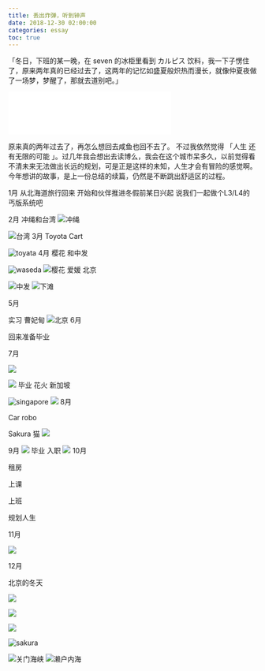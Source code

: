 ```yaml
---
title: 丢出炸弹，听到钟声
date: 2018-12-30 02:00:00
categories: essay
toc: true
---
```

「冬日，下班的某一晚，在 seven 的冰柜里看到 カルピス 饮料，我一下子愣住了，原来两年真的已经过去了，这两年的记忆如盛夏般炽热而漫长，就像仲夏夜做了一场梦，梦醒了，那就去道别吧。」

<iframe frameborder="no" border="0" marginwidth="0" marginheight="0" width=330 height=86 src="//music.163.com/outchain/player?type=2&id=1317145638&auto=1&height=66"></iframe>


<!-- more -->


原来真的两年过去了，再怎么想回去咸鱼也回不去了。
不过我依然觉得 「人生 还有无限的可能 」。过几年我会想出去读博么，我会在这个城市呆多久，以前觉得看不清未来无法做出长远的规划，可是正是这样的未知，人生才会有冒险的感觉啊。今年想讲的故事，是上一份总结的续篇，仍然是不断跳出舒适区的过程。


1月
从北海道旅行回来 开始和伙伴推进冬假前某日兴起 说我们一起做个L3/L4的丐版系统吧 

2月
冲绳和台湾
![冲绳]( http://ww1.sinaimg.cn/large/6b2f6355ly1fyo7r7xovrj21120kudkr.jpg   )


![台湾](  http://ww1.sinaimg.cn/large/6b2f6355ly1fyo7r97rbcj22tq2487wh.jpg  )
3月
Toyota Cart

![toyata]( http://ww1.sinaimg.cn/large/6b2f6355ly1fyo7r8prk7j21v61v6e78.jpg   )
4月
樱花 和中发

![waseda]( http://ww1.sinaimg.cn/large/6b2f6355ly1fyo7rjl11dj22c02wyx6s.jpg   )
![樱花]( http://ww1.sinaimg.cn/large/6b2f6355ly1fyo7rrnrhrj23vc2kwe8a.jpg   )
爱媛 北京


![中发](  http://ww1.sinaimg.cn/large/6b2f6355ly1fyo7r9w7hhj22bc1g2tx2.jpg  )
![下滩](  http://ww1.sinaimg.cn/large/6b2f6355ly1fyo7rqa0kzj22ir3ymqv7.jpg  )



5月

实习 曹妃甸
![北京](  http://ww1.sinaimg.cn/large/6b2f6355ly1fyo7rnpthgj23402c0npg.jpg  )
6月

回来准备毕业

7月

![](  http://ww1.sinaimg.cn/large/6b2f6355ly1fyo7r7wtntj21400u0dj4.jpg  )



![]( http://ww1.sinaimg.cn/large/6b2f6355ly1fyo7r9lg8cj21zk1hoe81.jpg   )
毕业 花火 新加坡

![singapore](  http://ww1.sinaimg.cn/large/6b2f6355ly1fyo7r9vbitj218w0u0nbh.jpg  )
![](   http://ww1.sinaimg.cn/large/6b2f6355ly1fyo7rpldajj253u1yeb2j.jpg )
8月

Car robo

Sakura 猫
![](  http://ww1.sinaimg.cn/large/6b2f6355ly1fyo7rh3g8dj23402bx1ky.jpg  )


9月 
![](  http://ww1.sinaimg.cn/large/6b2f6355ly1fyo7rk11jwj23vc2kwx6r.jpg  )
毕业 入职
![]( http://ww1.sinaimg.cn/large/6b2f6355ly1fyo7r7ubkzj21ar0u0n2c.jpg   )
10月

租房

上课

上班

规划人生

11月

![]( http://ww1.sinaimg.cn/large/6b2f6355ly1fyo7r9xi7ij22c02c0npd.jpg   )


12月 

北京的冬天


![](  http://ww1.sinaimg.cn/large/6b2f6355ly1fyo7rjhg43j23vc2kwe84.jpg  )

![](  http://ww1.sinaimg.cn/large/6b2f6355ly1fyo7rdb603j21fq0o2x6p.jpg  )




![](  http://ww1.sinaimg.cn/large/6b2f6355ly1fyo7r7xlokj20u0140wlt.jpg  )


![sakura](  http://ww1.sinaimg.cn/large/6b2f6355ly1fyo7rdvyitj23j02txkjm.jpg  )

![关门海峡](  http://ww1.sinaimg.cn/large/6b2f6355ly1fyo7rdns9oj21s016o4qr.jpg  )
![濑户内海](  http://ww1.sinaimg.cn/large/6b2f6355ly1fyo7rap396j23402c0u0x.jpg  )

















